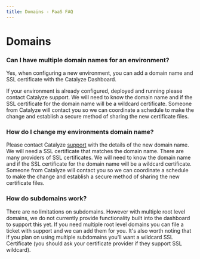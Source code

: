 ```yaml
---
title: Domains - PaaS FAQ
---
```


# Domains

### Can I have multiple domain names for an environment?

Yes, when configuring a new environment, you can add a domain name and SSL certificate with the Catalyze Dashboard.

If your environment is already configured, deployed and running please contact Catalyze support.  We will need to know the domain name and if the SSL certificate for the domain name will be a wildcard certificate. Someone from Catalyze will contact you so we can coordinate a schedule to make the change and establish a secure method of sharing the new certificate files.

### How do I change my environments domain name?

Please contact Catalyze [support](https://catalyzeio.zendesk.com/hc/en-us/requests/new) with the details of the new domain name.  We will need a SSL certificate that matches the domain name.  There are many providers of SSL certificates.  We will need to know the domain name and if the SSL certificate for the domain name will be a wildcard certificate.  Someone from Catalyze will contact you so we can coordinate a schedule to make the change and establish a secure method of sharing the new certificate files.

### How do subdomains work?

There are no limitations on subdomains. However with multiple root level domains, we do not currently provide functionality built into the dashboard to support this yet. If you need multiple root level domains you can file a ticket with support and we can add them for you. It's also worth noting that if you plan on using multiple subdomains you'll want a wildcard SSL Certificate (you should ask your certificate provider if they support SSL wildcard).
